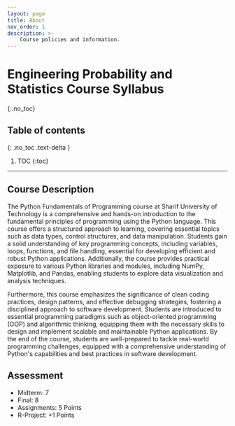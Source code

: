 ```yaml
---
layout: page
title: About
nav_order: 1
description: >-
    Course policies and information.
---
```


# Engineering Probability and Statistics Course Syllabus
{:.no_toc}

## Table of contents
{: .no_toc .text-delta }

1. TOC
{:toc}

---

## Course Description
The Python Fundamentals of Programming course at Sharif University of Technology is a comprehensive and hands-on introduction to the fundamental principles of programming using the Python language. This course offers a structured approach to learning, covering essential topics such as data types, control structures, and data manipulation. Students gain a solid understanding of key programming concepts, including variables, loops, functions, and file handling, essential for developing efficient and robust Python applications. Additionally, the course provides practical exposure to various Python libraries and modules, including NumPy, Matplotlib, and Pandas, enabling students to explore data visualization and analysis techniques.

Furthermore, this course emphasizes the significance of clean coding practices, design patterns, and effective debugging strategies, fostering a disciplined approach to software development. Students are introduced to essential programming paradigms such as object-oriented programming (OOP) and algorithmic thinking, equipping them with the necessary skills to design and implement scalable and maintainable Python applications. By the end of the course, students are well-prepared to tackle real-world programming challenges, equipped with a comprehensive understanding of Python's capabilities and best practices in software development.

## Assessment
- Midterm: 7
- Final: 8
- Assignments: 5 Points
- R-Project: +1 Points
